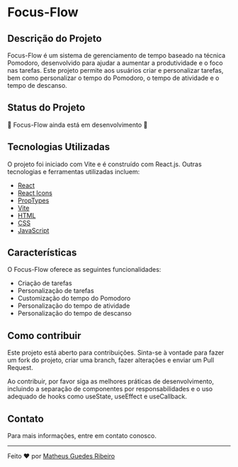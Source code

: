 # Focus-Flow

## Descrição do Projeto

Focus-Flow é um sistema de gerenciamento de tempo baseado na técnica Pomodoro, desenvolvido para ajudar a aumentar a produtividade e o foco nas tarefas. Este projeto permite aos usuários criar e personalizar tarefas, bem como personalizar o tempo do Pomodoro, o tempo de atividade e o tempo de descanso.

## Status do Projeto

🚧 Focus-Flow ainda está em desenvolvimento 🚧

## Tecnologias Utilizadas

O projeto foi iniciado com Vite e é construído com React.js. Outras tecnologias e ferramentas utilizadas incluem:

* [React](https://reactjs.org/)
* [React Icons](https://react-icons.github.io/react-icons/)
* [PropTypes](https://pt-br.reactjs.org/docs/typechecking-with-proptypes.html)
* [Vite](https://vitejs.dev/)
* [HTML](https://developer.mozilla.org/en-US/docs/Web/HTML)
* [CSS](https://developer.mozilla.org/en-US/docs/Web/CSS)
* [JavaScript](https://developer.mozilla.org/en-US/docs/Web/JavaScript)

## Características

O Focus-Flow oferece as seguintes funcionalidades:

* Criação de tarefas
* Personalização de tarefas
* Customização do tempo do Pomodoro
* Personalização do tempo de atividade
* Personalização do tempo de descanso

## Como contribuir

Este projeto está aberto para contribuições. Sinta-se à vontade para fazer um fork do projeto, criar uma branch, fazer alterações e enviar um Pull Request.

Ao contribuir, por favor siga as melhores práticas de desenvolvimento, incluindo a separação de componentes por responsabilidades e o uso adequado de hooks como useState, useEffect e useCallback.

## Contato

Para mais informações, entre em contato conosco.

---

Feito ❤️ por [Matheus Guedes Ribeiro](https://github.com/mguedesdev)
